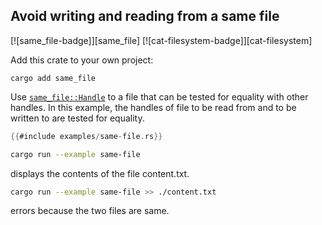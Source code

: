 ## Avoid writing and reading from a same file

[![same_file-badge]][same_file] [![cat-filesystem-badge]][cat-filesystem]

Add this crate to your own project:

```
cargo add same_file
```

Use [`same_file::Handle`] to a file that can be tested for equality with
other handles. In this example, the handles of file to be read from and
to be written to are tested for equality.

```rust
{{#include examples/same-file.rs}}
```

```bash
cargo run --example same-file
```
displays the contents of the file content.txt.

```bash
cargo run --example same-file >> ./content.txt
```
errors because the two files are same.

[`same_file::Handle`]: https://docs.rs/same-file/*/same_file/struct.Handle.html
